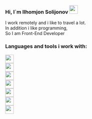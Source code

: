 ### Hi, I`m  Ilhomjon Solijonov  <img src="https://media.giphy.com/media/hvRJCLFzcasrR4ia7z/giphy.gif" width="27px" />

I work remotely and i like to travel a lot.<br/>
In addition i like programming, <br/>
So I am Front-End Developer  <br/>


### Languages and tools i work with:

<code><img src="https://www.w3.org/html/logo/downloads/HTML5_1Color_White.png" width="27px" /> </code>
<code><img src="https://upload.wikimedia.org/wikipedia/commons/thumb/d/d5/CSS3_logo_and_wordmark.svg/1200px-CSS3_logo_and_wordmark.svg.png" width="27px" /> </code>
<code><img src="https://mpng.subpng.com/20180411/cvq/kisspng-javascript-html-computer-software-web-browser-watermark-5acdbd54ac19f7.4484983215234327887049.jpg" width="27px" /> </code>
<code><img src="https://upload.wikimedia.org/wikipedia/commons/thumb/b/b2/Bootstrap_logo.svg/512px-Bootstrap_logo.svg.png" width="27px" /> </code>
<code><img src="https://www.w3.org/html/logo/downloads/HTML5_1Color_White.png" width="27px" /> </code>
<code><img src="https://www.w3.org/html/logo/downloads/HTML5_1Color_White.png" width="27px" /> </code>
<code><img src="https://www.w3.org/html/logo/downloads/HTML5_1Color_White.png" width="27px" /> </code>
